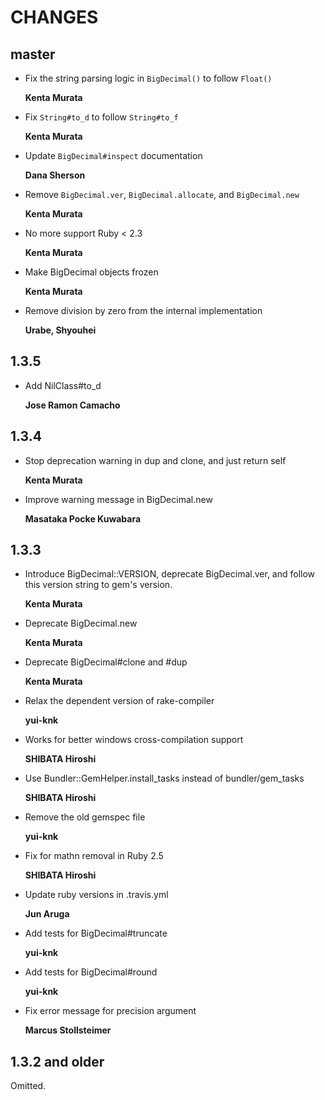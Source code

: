 # CHANGES

## master

* Fix the string parsing logic in `BigDecimal()` to follow `Float()`

  **Kenta Murata**

* Fix `String#to_d` to follow `String#to_f`

  **Kenta Murata**

* Update `BigDecimal#inspect` documentation

  **Dana Sherson**

* Remove `BigDecimal.ver`, `BigDecimal.allocate`, and `BigDecimal.new`

  **Kenta Murata**

* No more support Ruby < 2.3

  **Kenta Murata**

* Make BigDecimal objects frozen

  **Kenta Murata**

* Remove division by zero from the internal implementation

  **Urabe, Shyouhei**

## 1.3.5

* Add NilClass#to_d

  **Jose Ramon Camacho**

## 1.3.4

* Stop deprecation warning in dup and clone, and just return self

  **Kenta Murata**

* Improve warning message in BigDecimal.new

  **Masataka Pocke Kuwabara**

## 1.3.3

* Introduce BigDecimal::VERSION, deprecate BigDecimal.ver, and follow this version string to gem's version.

  **Kenta Murata**

* Deprecate BigDecimal.new

  **Kenta Murata**

* Deprecate BigDecimal#clone and #dup

  **Kenta Murata**

* Relax the dependent version of rake-compiler

  **yui-knk**

* Works for better windows cross-compilation support

  **SHIBATA Hiroshi**

* Use Bundler::GemHelper.install_tasks instead of bundler/gem_tasks

  **SHIBATA Hiroshi**

* Remove the old gemspec file

  **yui-knk**

* Fix for mathn removal in Ruby 2.5

  **SHIBATA Hiroshi**

* Update ruby versions in .travis.yml

  **Jun Aruga**

* Add tests for BigDecimal#truncate

  **yui-knk**

* Add tests for BigDecimal#round

  **yui-knk**

* Fix error message for precision argument

  **Marcus Stollsteimer**

## 1.3.2 and older

Omitted.
